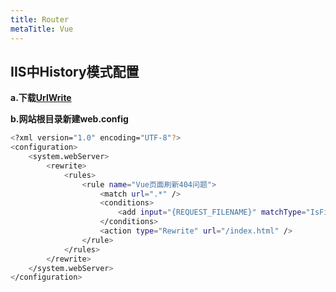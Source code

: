 ```yaml
---
title: Router
metaTitle: Vue
---
```


## IIS中History模式配置

**a.下载[UrlWrite](https://www.iis.net/downloads/microsoft/url-rewrite)**

**b.网站根目录新建web.config**

``` bash web.config
<?xml version="1.0" encoding="UTF-8"?>
<configuration>
    <system.webServer>
        <rewrite>
            <rules>
                <rule name="Vue页面刷新404问题">
                    <match url=".*" />
                    <conditions>
                        <add input="{REQUEST_FILENAME}" matchType="IsFile" negate="true" />
                    </conditions>
                    <action type="Rewrite" url="/index.html" />
                </rule>
            </rules>
        </rewrite>
    </system.webServer>
</configuration>
```
